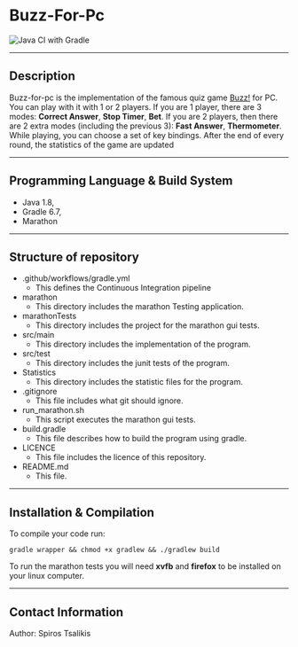 # Buzz-For-Pc

![Java CI with Gradle](https://github.com/spyridon97/Buzz-For-Pc/workflows/Java%20CI%20with%20Gradle/badge.svg)

--------------------------------------------------------------------------------
## Description

Buzz-for-pc is the implementation of the famous quiz game [Buzz!](https://en.wikipedia.org/wiki/Buzz!) for PC.
You can play with it with 1 or 2 players. If you are 1 player, there are 3 modes: **Correct Answer**, **Stop Timer**, **Bet**.
If you are 2 players, then there are 2 extra modes (including the previous 3): **Fast Answer**, **Thermometer**.
While playing, you can choose a set of key bindings. After the end of every round, the statistics of the game are updated

--------------------------------------------------------------------------------
## Programming Language & Build System
* Java 1.8,
* Gradle 6.7,
* Marathon

--------------------------------------------------------------------------------
## Structure of repository
* .github/workflows/gradle.yml
    * This defines the Continuous Integration pipeline
* marathon
    * This directory includes the marathon Testing application.
* marathonTests
    * This directory includes the project for the marathon gui tests.
* src/main
    * This directory includes the implementation of the program.
* src/test
    * This directory includes the junit tests of the program.
* Statistics
  * This directory includes the statistic files for the program.
* .gitignore
    * This file includes what git should ignore.
* run_marathon.sh
    * This script executes the marathon gui tests.
* build.gradle
    * This file describes how to build the program using gradle.
* LICENCE
    * This file includes the licence of this repository.
* README.md
    * This file.

--------------------------------------------------------------------------------
## Installation & Compilation

To compile your code run:
```
gradle wrapper && chmod +x gradlew && ./gradlew build
```

To run the marathon tests you will need **xvfb** and **firefox** to be installed on your linux computer.

--------------------------------------------------------------------------------
## Contact Information

Author: Spiros Tsalikis

